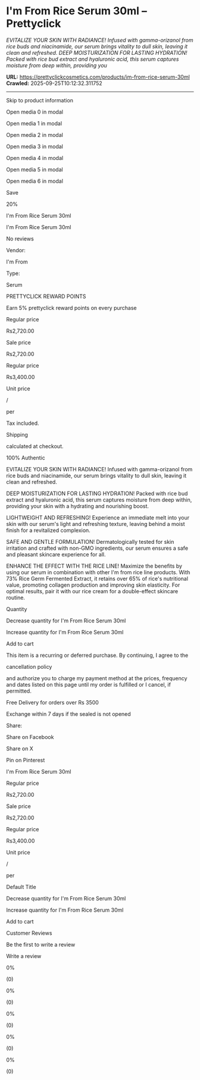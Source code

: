 # I'm From Rice Serum 30ml – Prettyclick

*EVITALIZE YOUR SKIN WITH RADIANCE! Infused with gamma-orizanol from rice buds and niacinamide, our serum brings vitality to dull skin, leaving it clean and refreshed. DEEP MOISTURIZATION FOR LASTING HYDRATION! Packed with rice bud extract and hyaluronic acid, this serum captures moisture from deep within, providing you*

**URL:** https://prettyclickcosmetics.com/products/im-from-rice-serum-30ml
**Crawled:** 2025-09-25T10:12:32.311752

---

Skip to product information

Open media 0 in modal

Open media 1 in modal

Open media 2 in modal

Open media 3 in modal

Open media 4 in modal

Open media 5 in modal

Open media 6 in modal

Save

20%

I'm From Rice Serum 30ml

I'm From Rice Serum 30ml

No reviews

Vendor:

I'm From

Type:

Serum

PRETTYCLICK REWARD POINTS

Earn 5% prettyclick reward points on every purchase

Regular price

Rs2,720.00

Sale price

Rs2,720.00

Regular price

Rs3,400.00

Unit price

/

per

Tax included.

Shipping

calculated at checkout.

100% Authentic

EVITALIZE YOUR SKIN WITH RADIANCE! Infused with gamma-orizanol from rice buds and niacinamide, our serum brings vitality to dull skin, leaving it clean and refreshed.

DEEP MOISTURIZATION FOR LASTING HYDRATION! Packed with rice bud extract and hyaluronic acid, this serum captures moisture from deep within, providing your skin with a hydrating and nourishing boost.

LIGHTWEIGHT AND REFRESHING! Experience an immediate melt into your skin with our serum's light and refreshing texture, leaving behind a moist finish for a revitalized complexion.

SAFE AND GENTLE FORMULATION! Dermatologically tested for skin irritation and crafted with non-GMO ingredients, our serum ensures a safe and pleasant skincare experience for all.

ENHANCE THE EFFECT WITH THE RICE LINE! Maximize the benefits by using our serum in combination with other I'm from rice line products. With 73% Rice Germ Fermented Extract, it retains over 65% of rice's nutritional value, promoting collagen production and improving skin elasticity. For optimal results, pair it with our rice cream for a double-effect skincare routine.

Quantity

Decrease quantity for I&#39;m From Rice Serum 30ml

Increase quantity for I&#39;m From Rice Serum 30ml

Add to cart

This item is a recurring or deferred purchase. By continuing, I agree to the

cancellation policy

and authorize you to charge my payment method at the prices, frequency and dates listed on this page until my order is fulfilled or I cancel, if permitted.

Free Delivery for orders over Rs 3500

Exchange within 7 days if the sealed is not opened

Share:

Share on Facebook

Share on X

Pin on Pinterest

I'm From Rice Serum 30ml

Regular price

Rs2,720.00

Sale price

Rs2,720.00

Regular price

Rs3,400.00

Unit price

/

per

Default Title

Decrease quantity for I&#39;m From Rice Serum 30ml

Increase quantity for I&#39;m From Rice Serum 30ml

Add to cart

Customer Reviews

Be the first to write a review

Write a review

0%

(0)

0%

(0)

0%

(0)

0%

(0)

0%

(0)